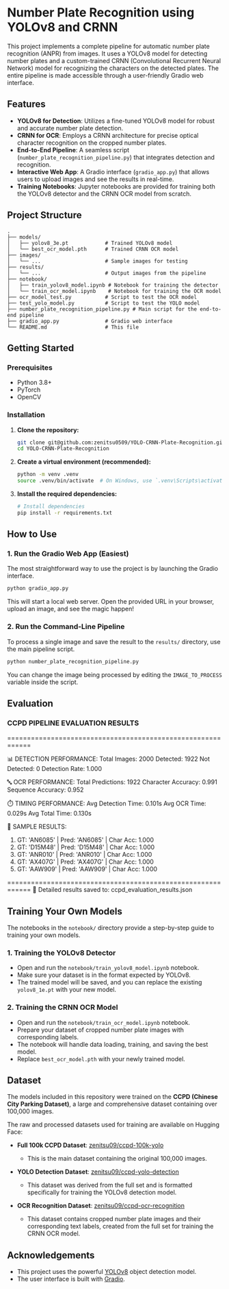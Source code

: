 # Number Plate Recognition using YOLOv8 and CRNN

This project implements a complete pipeline for automatic number plate recognition (ANPR) from images. It uses a YOLOv8 model for detecting number plates and a custom-trained CRNN (Convolutional Recurrent Neural Network) model for recognizing the characters on the detected plates. The entire pipeline is made accessible through a user-friendly Gradio web interface.

## Features

- **YOLOv8 for Detection**: Utilizes a fine-tuned YOLOv8 model for robust and accurate number plate detection.
- **CRNN for OCR**: Employs a CRNN architecture for precise optical character recognition on the cropped number plates.
- **End-to-End Pipeline**: A seamless script (`number_plate_recognition_pipeline.py`) that integrates detection and recognition.
- **Interactive Web App**: A Gradio interface (`gradio_app.py`) that allows users to upload images and see the results in real-time.
- **Training Notebooks**: Jupyter notebooks are provided for training both the YOLOv8 detector and the CRNN OCR model from scratch.

## Project Structure

```
.
├── models/
│   ├── yolov8_3e.pt            # Trained YOLOv8 model
│   └── best_ocr_model.pth      # Trained CRNN OCR model
├── images/
│   └── ...                     # Sample images for testing
├── results/
│   └── ...                     # Output images from the pipeline
├── notebook/
│   ├── train_yolov8_model.ipynb # Notebook for training the detector
│   └── train_ocr_model.ipynb    # Notebook for training the OCR model
├── ocr_model_test.py           # Script to test the OCR model
├── test_yolo_model.py          # Script to test the YOLO model
├── number_plate_recognition_pipeline.py # Main script for the end-to-end pipeline
├── gradio_app.py               # Gradio web interface
└── README.md                   # This file
```

## Getting Started

### Prerequisites

- Python 3.8+
- PyTorch
- OpenCV

### Installation

1.  **Clone the repository:**
    ```bash
    git clone git@github.com:zenitsu0509/YOLO-CRNN-Plate-Recognition.git
    cd YOLO-CRNN-Plate-Recognition
    ```

2.  **Create a virtual environment (recommended):**
    ```bash
    python -m venv .venv
    source .venv/bin/activate  # On Windows, use `.venv\Scripts\activate`
    ```

3.  **Install the required dependencies:**
    ```bash
    # Install dependencies
    pip install -r requirements.txt
    ```

## How to Use

### 1. Run the Gradio Web App (Easiest)

The most straightforward way to use the project is by launching the Gradio interface.

```bash
python gradio_app.py
```

This will start a local web server. Open the provided URL in your browser, upload an image, and see the magic happen!

### 2. Run the Command-Line Pipeline

To process a single image and save the result to the `results/` directory, use the main pipeline script.

```bash
python number_plate_recognition_pipeline.py
```

You can change the image being processed by editing the `IMAGE_TO_PROCESS` variable inside the script.

## Evaluation
### CCPD PIPELINE EVALUATION RESULTS
============================================================

📊 DETECTION PERFORMANCE:
   Total Images: 2000
   Detected: 1922
   Not Detected: 0
   Detection Rate: 1.000

🔤 OCR PERFORMANCE:
   Total Predictions: 1922
   Character Accuracy: 0.991
   Sequence Accuracy: 0.952

⏱️  TIMING PERFORMANCE:
   Avg Detection Time: 0.101s
   Avg OCR Time: 0.029s
   Avg Total Time: 0.130s

📝 SAMPLE RESULTS:
   1. GT: 'AN6085' | Pred: 'AN6085' | Char Acc: 1.000
   2. GT: 'D15M48' | Pred: 'D15M48' | Char Acc: 1.000
   3. GT: 'ANR010' | Pred: 'ANR010' | Char Acc: 1.000
   4. GT: 'AX407G' | Pred: 'AX407G' | Char Acc: 1.000
   5. GT: 'AAW909' | Pred: 'AAW909' | Char Acc: 1.000

============================================================
📄 Detailed results saved to: ccpd_evaluation_results.json

## Training Your Own Models

The notebooks in the `notebook/` directory provide a step-by-step guide to training your own models.

### 1. Training the YOLOv8 Detector

-   Open and run the `notebook/train_yolov8_model.ipynb` notebook.
-   Make sure your dataset is in the format expected by YOLOv8.
-   The trained model will be saved, and you can replace the existing `yolov8_1e.pt` with your new model.

### 2. Training the CRNN OCR Model

-   Open and run the `notebook/train_ocr_model.ipynb` notebook.
-   Prepare your dataset of cropped number plate images with corresponding labels.
-   The notebook will handle data loading, training, and saving the best model.
-   Replace `best_ocr_model.pth` with your newly trained model.

## Dataset

The models included in this repository were trained on the **CCPD (Chinese City Parking Dataset)**, a large and comprehensive dataset containing over 100,000 images.

The raw and processed datasets used for training are available on Hugging Face:

-   **Full 100k CCPD Dataset**: [zenitsu09/ccpd-100k-yolo](https://huggingface.co/datasets/zenitsu09/ccpd-100k-yolo)
    -   This is the main dataset containing the original 100,000 images.

-   **YOLO Detection Dataset**: [zenitsu09/ccpd-yolo-detection](https://huggingface.co/datasets/zenitsu09/ccpd-yolo-detection)
    -   This dataset was derived from the full set and is formatted specifically for training the YOLOv8 detection model.

-   **OCR Recognition Dataset**: [zenitsu09/ccpd-ocr-recognition](https://huggingface.co/datasets/zenitsu09/ccpd-ocr-recognition)
    -   This dataset contains cropped number plate images and their corresponding text labels, created from the full set for training the CRNN OCR model.

## Acknowledgements

- This project uses the powerful [YOLOv8](https://github.com/ultralytics/ultralytics) object detection model.
- The user interface is built with [Gradio](https://www.gradio.app/).

